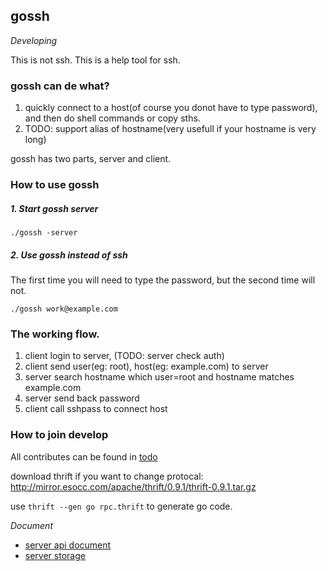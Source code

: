 ## gossh 
*Developing*

This is not ssh. This is a help tool for ssh.

### gossh can de what?
1. quickly connect to a host(of course you donot have to type password), and then do shell commands or copy sths.
2. TODO: support alias of hostname(very usefull if your hostname is very long)

gossh has two parts, server and client.

### How to use gossh
##### 1. Start gossh server
	./gossh -server

##### 2. Use gossh instead of ssh
The first time you will need to type the password, but the second time will not.

	./gossh work@example.com

### The working flow.
1. client login to server, (TODO: server check auth)
2. client send user(eg: root), host(eg: example.com) to server
3. server search hostname which user=root and hostname matches example.com
4. server send back password
5. client call sshpass to connect host

### How to join develop
All contributes can be found in [todo](doc/todo.md)

download thrift if you want to change protocal: <http://mirror.esocc.com/apache/thrift/0.9.1/thrift-0.9.1.tar.gz>

use `thrift --gen go rpc.thrift` to generate go code.

*Document*

* [server api document](doc/api.md)
* [server storage](doc/storage.md)
